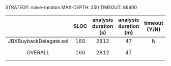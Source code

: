 STRATEGY: naive-random
MAX-DEPTH: 250
TIMEOUT: 86400

|                        | SLOC | analysis duration (s) | analysis duration (m) | timeout (Y/N) |   High    | Medium | Low | valid finds |
|:----------------------:|:----:|:---------------------:|:---------------------:|:-------------:|:---------:|:------:|:---:|:-----------:|
| JBXBuybackDelegate.sol | 160  |         2812          |          47           |       N       |     0     |   0    |  0  |      0      |          
|        OVERALL         | 160  |         2812          |          47           |               | 0 (0 IAB) |   0    |  0  |      0      |          
